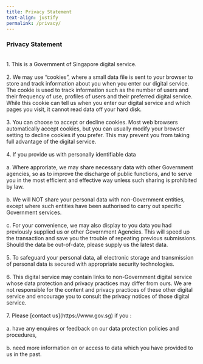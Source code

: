 ```yaml
---
title: Privacy Statement
text-align: justify
permalink: /privacy/
---
```


### **Privacy Statement**<br>
<br>
1. This is a Government of Singapore digital service.<br>
<br>
2. We may use “cookies”, where a small data file is sent to your browser to store and track information about you when you enter our digital service. The cookie is used to track information such as the number of users and their frequency of use, profiles of users and their preferred digital service. While this cookie can tell us when you enter our digital service and which pages you visit, it cannot read data off your hard disk. <br>
<br>
3. You can choose to accept or decline cookies. Most web browsers automatically accept cookies, but you can usually modify your browser setting to decline cookies if you prefer. This may prevent you from taking full advantage of the digital service.<br>
<br>
4. If you provide us with personally identifiable data<br>
<br>
a. Where approriate, we may share necessary data with other Government agencies, so as to improve the discharge of public functions, and to serve you in the most efficient and effective way unless such sharing is prohibited by law.<br>
<br>
b. We will NOT share your personal data with non-Government entities, except where such entities have been authorised to carry out specific Government services.<br>
<br>
c. For your convenience, we may also display to you data you had previously supplied us or other Government Agencies. This will speed up the transaction and save you the trouble of repeating previous submissions. Should the data be out-of-date, please supply us the latest data.<br>
<br>
5. To safeguard your personal data, all electronic storage and transmission of personal data is secured with appropriate security technologies.<br>
<br>
6. This digital service may contain links to non-Government digital service whose data protection and privacy practices may differ from ours. We are not responsible for the content and privacy practices of these other digital service and encourage you to consult the privacy notices of those digital service.<br>
<br>
7. Please [contact us](https://www.gov.sg) if you :<br>
<br>
a. have any enquires or feedback on our data protection policies and procedures,<br>
<br>
b. need more information on or access to data which you have provided to us in the past. 
